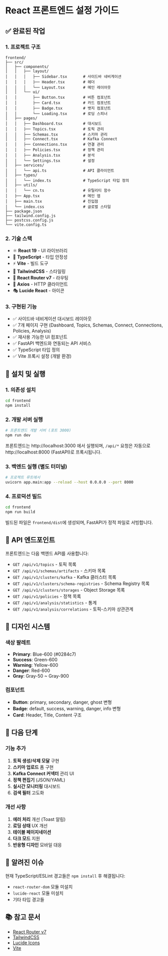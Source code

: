 # React 프론트엔드 설정 가이드

## ✅ 완료된 작업

### 1. 프로젝트 구조
```
frontend/
├── src/
│   ├── components/
│   │   ├── layout/
│   │   │   ├── Sidebar.tsx       # 사이드바 네비게이션
│   │   │   ├── Header.tsx        # 헤더
│   │   │   └── Layout.tsx        # 메인 레이아웃
│   │   └── ui/
│   │       ├── Button.tsx        # 버튼 컴포넌트
│   │       ├── Card.tsx          # 카드 컴포넌트
│   │       ├── Badge.tsx         # 뱃지 컴포넌트
│   │       └── Loading.tsx       # 로딩 스피너
│   ├── pages/
│   │   ├── Dashboard.tsx         # 대시보드
│   │   ├── Topics.tsx            # 토픽 관리
│   │   ├── Schemas.tsx           # 스키마 관리
│   │   ├── Connect.tsx           # Kafka Connect
│   │   ├── Connections.tsx       # 연결 관리
│   │   ├── Policies.tsx          # 정책 관리
│   │   ├── Analysis.tsx          # 분석
│   │   └── Settings.tsx          # 설정
│   ├── services/
│   │   └── api.ts                # API 클라이언트
│   ├── types/
│   │   └── index.ts              # TypeScript 타입 정의
│   ├── utils/
│   │   └── cn.ts                 # 유틸리티 함수
│   ├── App.tsx                   # 메인 앱
│   ├── main.tsx                  # 진입점
│   └── index.css                 # 글로벌 스타일
├── package.json
├── tailwind.config.js
├── postcss.config.js
└── vite.config.ts
```

### 2. 기술 스택
- ⚛️ **React 19** - UI 라이브러리
- 📘 **TypeScript** - 타입 안정성
- ⚡ **Vite** - 빌드 도구
- 🎨 **TailwindCSS** - 스타일링
- 🔀 **React Router v7** - 라우팅
- 🔌 **Axios** - HTTP 클라이언트
- 🎭 **Lucide React** - 아이콘

### 3. 구현된 기능
- ✅ 사이드바 네비게이션 대시보드 레이아웃
- ✅ 7개 페이지 구현 (Dashboard, Topics, Schemas, Connect, Connections, Policies, Analysis)
- ✅ 재사용 가능한 UI 컴포넌트
- ✅ FastAPI 백엔드와 연동되는 API 서비스
- ✅ TypeScript 타입 정의
- ✅ Vite 프록시 설정 (개발 환경)

## 🚀 설치 및 실행

### 1. 의존성 설치
```bash
cd frontend
npm install
```

### 2. 개발 서버 실행
```bash
# 프론트엔드 개발 서버 (포트 3000)
npm run dev
```

프론트엔드는 http://localhost:3000 에서 실행되며,
`/api/*` 요청은 자동으로 http://localhost:8000 (FastAPI)로 프록시됩니다.

### 3. 백엔드 실행 (별도 터미널)
```bash
# 프로젝트 루트에서
uvicorn app.main:app --reload --host 0.0.0.0 --port 8000
```

### 4. 프로덕션 빌드
```bash
cd frontend
npm run build
```

빌드된 파일은 `frontend/dist`에 생성되며, FastAPI가 정적 파일로 서빙합니다.

## 📁 API 엔드포인트

프론트엔드는 다음 백엔드 API를 사용합니다:

- `GET /api/v1/topics` - 토픽 목록
- `GET /api/v1/schemas/artifacts` - 스키마 목록
- `GET /api/v1/clusters/kafka` - Kafka 클러스터 목록
- `GET /api/v1/clusters/schema-registries` - Schema Registry 목록
- `GET /api/v1/clusters/storages` - Object Storage 목록
- `GET /api/v1/policies` - 정책 목록
- `GET /api/v1/analysis/statistics` - 통계
- `GET /api/v1/analysis/correlations` - 토픽-스키마 상관관계

## 🎨 디자인 시스템

### 색상 팔레트
- **Primary**: Blue-600 (#0284c7)
- **Success**: Green-600
- **Warning**: Yellow-600
- **Danger**: Red-600
- **Gray**: Gray-50 ~ Gray-900

### 컴포넌트
- **Button**: primary, secondary, danger, ghost 변형
- **Badge**: default, success, warning, danger, info 변형
- **Card**: Header, Title, Content 구조

## 📝 다음 단계

### 기능 추가
1. **토픽 생성/삭제 모달** 구현
2. **스키마 업로드** 폼 구현
3. **Kafka Connect 커넥터** 관리 UI
4. **정책 편집기** (JSON/YAML)
5. **실시간 모니터링** 대시보드
6. **검색 필터** 고도화

### 개선 사항
1. **에러 처리** 개선 (Toast 알림)
2. **로딩 상태** UX 개선
3. **테이블 페이지네이션**
4. **다크 모드** 지원
5. **반응형 디자인** 모바일 대응

## 🐛 알려진 이슈

현재 TypeScript/ESLint 경고들은 `npm install` 후 해결됩니다:
- `react-router-dom` 모듈 미설치
- `lucide-react` 모듈 미설치
- 기타 타입 경고들

## 📚 참고 문서

- [React Router v7](https://reactrouter.com/)
- [TailwindCSS](https://tailwindcss.com/)
- [Lucide Icons](https://lucide.dev/)
- [Vite](https://vitejs.dev/)
